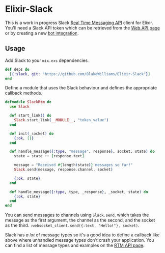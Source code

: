 # Elixir-Slack

This is a work in progress Slack [Real Time Messaging API] client for Elixir.
You'll need a Slack API token which can be retrieved from the [Web API page] or
by creating a new [bot integration].

[Real time Messaging API]: https://api.slack.com/rtm
[Web API page]: https://api.slack.com/web
[bot integration]: https://my.slack.com/services/new/bot

## Usage

Add Slack to your `mix.exs` dependencies.

```elixir
def deps do
  [{:slack, git: "https://github.com/BlakeWilliams/Elixir-Slack"}]
end
```

Define a module that uses the Slack behaviour and defines the appropriate
callback methods.

```elixir
defmodule SlackRtm do
  use Slack

  def start_link() do
    Slack.start_link(__MODULE__, "token_value")
  end

  def init(_socket) do
    {:ok, []}
  end

  def handle_message({:type, "message", response}, socket, state) do
    state = state ++ [response.text]

    message = "Received #{length(state)} messages so far!"
    Slack.send(message, response.channel, socket)

    {:ok, state}
  end

  def handle_message({:type, type, _response}, _socket, state) do
    {:ok, state}
  end
end
```

You can send messages to channels using `Slack.send`, which takes the message as
the first argument, the channel as the second, and the socket as the third.
`:websocket_client.send({:text, "Hello!"}, socket)`.

Slack has *a lot* of message types so it's a good idea to define a callback like
above where unhandled message types don't crash your application. You can find a
list of message types and examples on the [RTM API page].

[RTM API page]: https://api.slack.com/rtm
